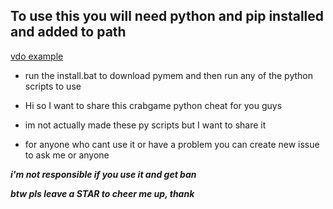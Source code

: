 ## To use this you will need python and pip installed and added to path 
[vdo example](https://www.youtube.com/watch?v=UTUlp6L2zkw)

* run the install.bat to download pymem and then run any of the python scripts to use

* Hi so I want to share this crabgame python cheat for you guys 
* im not actually made these py scripts but I want to share it
* for anyone who cant use it or have a problem you can create new issue to ask me or anyone
 
 ***i'm not responsible if you use it and get ban***
 
 
 ***btw pls leave a STAR to cheer me up, thank***
